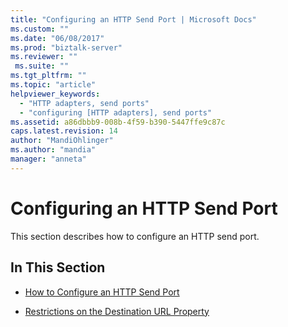 ```yaml
---
title: "Configuring an HTTP Send Port | Microsoft Docs"
ms.custom: ""
ms.date: "06/08/2017"
ms.prod: "biztalk-server"
ms.reviewer: ""
 ms.suite: ""
ms.tgt_pltfrm: ""
ms.topic: "article"
helpviewer_keywords: 
  - "HTTP adapters, send ports"
  - "configuring [HTTP adapters], send ports"
ms.assetid: a86dbbb9-008b-4f59-b390-5447ffe9c87c
caps.latest.revision: 14
author: "MandiOhlinger"
ms.author: "mandia"
manager: "anneta"
---
```

# Configuring an HTTP Send Port
This section describes how to configure an HTTP send port.  
  
## In This Section  
  
-   [How to Configure an HTTP Send Port](../core/how-to-configure-an-http-send-port.md)  
  
-   [Restrictions on the Destination URL Property](../core/restrictions-on-the-destination-url-property.md)